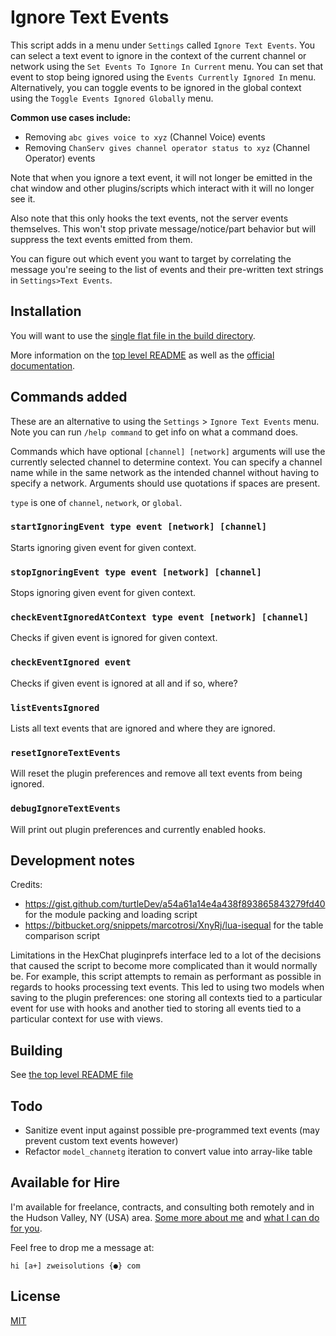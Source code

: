 # Ignore Text Events

This script adds in a menu under `Settings` called `Ignore Text Events`. You can select a text event to ignore in the context of the current channel or network using the `Set Events To Ignore In Current` menu. You can set that event to stop being ignored using the `Events Currently Ignored In` menu. Alternatively, you can toggle events to be ignored in the global context using the `Toggle Events Ignored Globally` menu.

**Common use cases include:**

-   Removing `abc gives voice to xyz` (Channel Voice) events
-   Removing `ChanServ gives channel operator status to xyz` (Channel Operator) events

Note that when you ignore a text event, it will not longer be emitted in the chat window and other plugins/scripts which interact with it will no longer see it.

Also note that this only hooks the text events, not the server events themselves. This won't stop private message/notice/part behavior but will suppress the text events emitted from them.

You can figure out which event you want to target by correlating the message you're seeing to the list of events and their pre-written text strings in `Settings>Text Events`.

## Installation

You will want to use the [single flat file in the build directory](https://github.com/Zweihander-Main/hexchat_scripts/blob/master/ignoreTextEvents/build/ignoreTextEvents.lua).

More information on the [top level README](https://github.com/Zweihander-Main/hexchat_scripts#installation) as well as the [official documentation](https://hexchat.readthedocs.io/en/latest/faq.html#how-do-i-auto-load-scripts-at-startup).

## Commands added

These are an alternative to using the `Settings` > `Ignore Text Events` menu. Note you can run `/help command` to get info on what a command does.

Commands which have optional `[channel] [network]` arguments will use the currently selected channel to determine context. You can specify a channel name while in the same network as the intended channel without having to specify a network. Arguments should use quotations if spaces are present.

`type` is one of `channel`, `network`, or `global`.

### `startIgnoringEvent type event [network] [channel]`

Starts ignoring given event for given context.

### `stopIgnoringEvent type event [network] [channel]`

Stops ignoring given event for given context.

### `checkEventIgnoredAtContext type event [network] [channel]`

Checks if given event is ignored for given context.

### `checkEventIgnored event`

Checks if given event is ignored at all and if so, where?

### `listEventsIgnored`

Lists all text events that are ignored and where they are ignored.

### `resetIgnoreTextEvents`

Will reset the plugin preferences and remove all text events from being ignored.

### `debugIgnoreTextEvents`

Will print out plugin preferences and currently enabled hooks.

## Development notes

Credits:

-   https://gist.github.com/turtleDev/a54a61a14e4a438f893865843279fd40 for the module packing and loading script
-   https://bitbucket.org/snippets/marcotrosi/XnyRj/lua-isequal for the table comparison script

Limitations in the HexChat pluginprefs interface led to a lot of the decisions that caused the script to become more complicated than it would normally be. For example, this script attempts to remain as performant as possible in regards to hooks processing text events. This led to using two models when saving to the plugin preferences: one storing all contexts tied to a particular event for use with hooks and another tied to storing all events tied to a particular context for use with views.

## Building

See [the top level README file](https://github.com/Zweihander-Main/hexchat_scripts#building)

## Todo

-   Sanitize event input against possible pre-programmed text events (may prevent custom text events however)
-   Refactor `model_channetg` iteration to convert value into array-like table

## Available for Hire

I'm available for freelance, contracts, and consulting both remotely and in the Hudson Valley, NY (USA) area. [Some more about me](https://www.zweisolutions.com/about.html) and [what I can do for you](https://www.zweisolutions.com/services.html).

Feel free to drop me a message at:

```
hi [a+] zweisolutions {●} com
```

## License

[MIT](../LICENSE)
